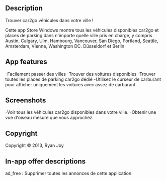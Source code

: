 ﻿## Description
Trouver car2go véhicules dans votre ville !

Cette app Store Windows montre tous les véhicules disponibles car2go et places de parking dans n'importe quelle ville pris en charge, y compris Austin, Calgary, Ulm, Hambourg, Vancouver, San Diego, Portland, Seattle, Amsterdam, Vienne, Washington DC. Düsseldorf et Berlin

## App features  
-Facilement passer des villes
-Trouver des voitures disponibles
-Trouver toutes les places de parking car2go dédié
-Utilisez le curseur de carburant pour afficher uniquement les voitures avec assez de carburant

## Screenshots
-Voir tous les véhicules car2go disponibles dans votre ville.
-Obtenir une vue d'oiseau mesure que vous approchez.

## Copyright
Copyright © 2013, Ryan Joy

## In-app offer descriptions
ad_free : Supprimer toutes les annonces de cette application.